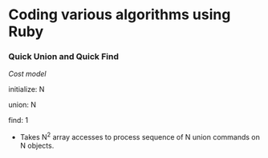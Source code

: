 # Coding various algorithms using Ruby

### Quick Union and Quick Find
_Cost model_

  initialize: N

  union:      N
  
  find:       1

* Takes N<sup>2</sup> array accesses to process sequence of N union commands on N objects.
